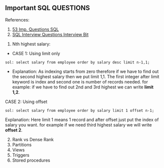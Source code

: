 ## Important SQL QUESTIONS

References:
1. [53 Imp. Questions SQL](https://youtu.be/pKFo8Mqp-cU)
2. [SQL Interview Questions Interview Bit](https://www.interviewbit.com/sql-interview-questions/)

<!-- ------------------------------------------------------- -->

1. Nth highest salary:

- CASE 1: Using limit only
```
sol: select salary from employee order by salary desc limit n-1,1;
```

- Explanation: As indexing starts from zero therefore if we have to find out the second highest salary then we put limit 1,1. 
The first integer after limit keyword is index and second one is number of records needed.
for example: if we have to find out 2nd and 3rd highest we can write **limit 1,2**.

CASE 2: Using offset

```
sol: select salary from employee order by salary limit 1 offset n-1;
```
Explanation: Here limit 1 means 1 record and after offset just put the index of salary you want. for example if we need
third highest salary we will write **offset 2**.

2. Rank vs Dense Rank
3. Partitions
4. Views
5. Triggers
6. Stored procedures